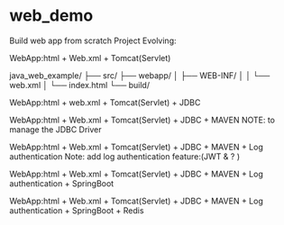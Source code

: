 # web_demo
Build web app from scratch
Project Evolving:

WebApp:html + Web.xml + Tomcat(Servlet)

java_web_example/
├── src/
├── webapp/
│   ├── WEB-INF/
│   │   └── web.xml
│   └── index.html
└── build/

WebApp:html + web.xml + Tomcat(Servlet) + JDBC

WebApp:html + Web.xml + Tomcat(Servlet) + JDBC + MAVEN
NOTE: to manage the JDBC Driver

WebApp:html + Web.xml + Tomcat(Servlet) + JDBC + MAVEN + Log authentication
Note: add log authentication feature:(JWT & ? )

WebApp:html + Web.xml + Tomcat(Servlet) + JDBC + MAVEN + Log authentication + SpringBoot

WebApp:html + Web.xml + Tomcat(Servlet) + JDBC + MAVEN + Log authentication + SpringBoot + Redis
